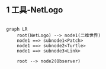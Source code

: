 ## 1 工具-NetLogo
```mermaid

graph LR
	root(NetLogo) --> node1(二维世界)
	node1 ==> subnode1<Patch>
	node1 ==> subnode2<Turtle>
	node1 ==> subnode3<Link>
	
	root --> node2(Observer)
	
```
